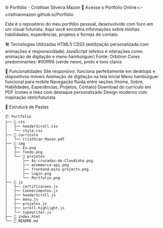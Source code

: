 🌐 Portfólio - Cristhian Silveira Mazon
🔗 Acesse o Portfólio Online
👉 cristhianmazon.github.io/Portfolio

Este é o repositório do meu portfólio pessoal, desenvolvido com foco em um visual futurista. Aqui você encontra informações sobre minhas habilidades, experiências, projetos e formas de contato.

🛠️ Tecnologias Utilizadas
HTML5
CSS3 (estilização personalizada com animações e responsividade)
JavaScript (efeitos e interações como animação de digitação e menu hambúrguer)
Fonte: Orbitron
Cores predominantes: #00ff99 (verde neon), preto e tons claros

🎯 Funcionalidades
Site responsivo: funciona perfeitamente em desktops e dispositivos móveis
Animação de digitação na tela inicial
Menu hambúrguer funcional para mobile
Navegação fluida entre seções (Home, Sobre, Habilidades, Experiências, Projetos, Contato)
Download do currículo em PDF
Ícones e links com destaque personalizado
Design moderno com inspiração retrô/futurista

📁 Estrutura de Pastas

```text
📦 Portfolio
├── 📁 css
│   ├── headerScroll.css
│   └── style.css
├── 📁 curriculo
│   └── Cristhian_Mazon.pdf
├── 📁 img
│   ├── Eu.png
│   ├── fundo.png
│   └── 📁 projetos
│       ├── As-cruzadas-de-Claudinha.png
│       ├── ecommerce-api.png
│       ├── frontend-mini-projects.png
│       ├── Login.png
│       └── Portfolio.png
├── 📁 js
│   ├── certificacoes.js
│   ├── Conhecimentos.js
│   ├── headerScroll.js
│   ├── menu.js
│   ├── projetos.js
│   ├── scroll-highlight.js
│   └── typewriter.js
├── 📄 index.html
└── 📄 README.md
